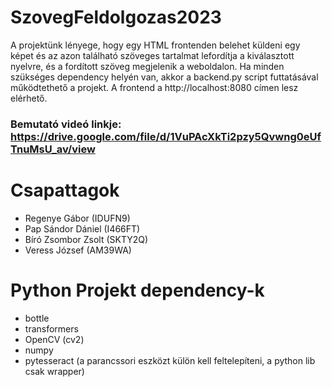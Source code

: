 # SzovegFeldolgozas2023

A projektünk lényege, hogy egy HTML frontenden belehet küldeni egy képet és az azon található szöveges tartalmat lefordítja a kiválasztott nyelvre, és a fordított szöveg megjelenik a weboldalon.
Ha minden szükséges dependency helyén van, akkor a backend.py script futtatásával működtethető a projekt. A frontend a http://localhost:8080 címen lesz elérhető.

### Bemutató videó linkje: https://drive.google.com/file/d/1VuPAcXkTi2pzy5Qvwng0eUfTnuMsU_av/view

# Csapattagok
- Regenye Gábor (IDUFN9)
- Pap Sándor Dániel (I466FT)
- Bíró Zsombor Zsolt (SKTY2Q)
- Veress József (AM39WA)

# Python Projekt dependency-k
- bottle
- transformers
- OpenCV (cv2)
- numpy
- pytesseract (a parancssori eszközt külön kell feltelepíteni, a python lib csak wrapper)
